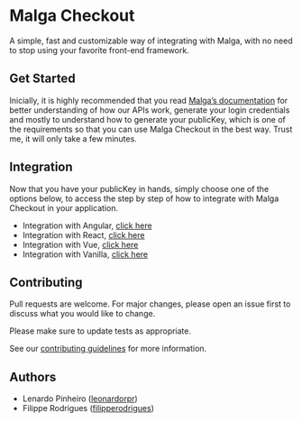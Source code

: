 # Malga Checkout

A simple, fast and customizable way of integrating with Malga, with no need to stop using your favorite front-end framework.

## Get Started

Inicially, it is highly recommended that you read [Malga’s documentation](https://docs.malga.io/) for better understanding of how our APIs work, generate your login credentials and mostly to understand how to generate your publicKey, which is one of the requirements so that you can use Malga Checkout in the best way. Trust me, it will only take a few minutes.

## Integration

Now that you have your publicKey in hands, simply choose one of the options below, to access the step by step of how to integrate with Malga Checkout in your application.

- Integration with Angular, [click here](https://docs.malga.io/docs/sdks/angular)
- Integration with React, [click here](https://docs.malga.io/docs/sdks/react)
- Integration with Vue, [click here](https://docs.malga.io/docs/sdks/vue)
- Integration with Vanilla, [click here](https://docs.malga.io/docs/sdks/js)

## Contributing

Pull requests are welcome. For major changes, please open an issue first to discuss what you would like to change.

Please make sure to update tests as appropriate.

See our [contributing guidelines](./CONTRIBUTING.md) for more information.

## Authors

- Lenardo Pinheiro ([leonardorpr](https://github.com/leonardorpr))
- Filippe Rodrigues ([filipperodrigues](https://github.com/filipperodrigues))

